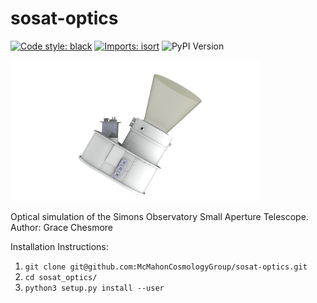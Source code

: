 # sosat-optics

[![Code style: black](https://img.shields.io/badge/code%20style-black-000000.svg)](https://github.com/psf/black) [![Imports: isort](https://img.shields.io/badge/%20imports-isort-%231674b1?style=flat&labelColor=ef8336)](https://pycqa.github.io/isort/) <img alt="PyPI Version" src="https://warehouse-camo.ingress.cmh1.psfhosted.org/de2d976dc35330a8bcb0ea60aac0d455efcb09b0/68747470733a2f2f696d672e736869656c64732e696f2f707970692f762f6175746f706570382e737667">

<img src="https://github.com/McMahonCosmologyGroup/sosat-optics/blob/main/figures/LASC_External_HQ_20180328_2.png?raw=true" alt="drawing" width="400"/>

Optical simulation of the Simons Observatory Small Aperture Telescope. <br />
Author: Grace Chesmore

Installation Instructions:

1. `git clone git@github.com:McMahonCosmologyGroup/sosat-optics.git`
2. `cd sosat_optics/`
3. `python3 setup.py install --user`
